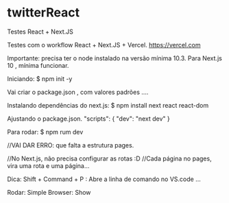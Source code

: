 # twitterReact
Testes React + Next.JS

Testes com o workflow React + Next.JS + Vercel.
https://vercel.com 

Importante: precisa ter o node instalado na versão mínima 10.3.
Para Next.js 10 , mínima funcionar.

Iniciando:
$ npm init -y

Vai criar o package.json , com valores padrões .... 

Instalando dependências do next.js:
$ npm install next react react-dom 

Ajustando o package.json.
"scripts": {
    "dev": "next dev"
  }

Para rodar:
$ npm rum dev 

//VAI DAR ERRO: que falta a estrutura pages.

//No Next.js, não precisa configurar as rotas :D 
//Cada página no pages, vira uma rota e uma página...

Dica:
Shift + Command + P : Abre a linha de comando no VS.code ...

Rodar: Simple Browser: Show 


